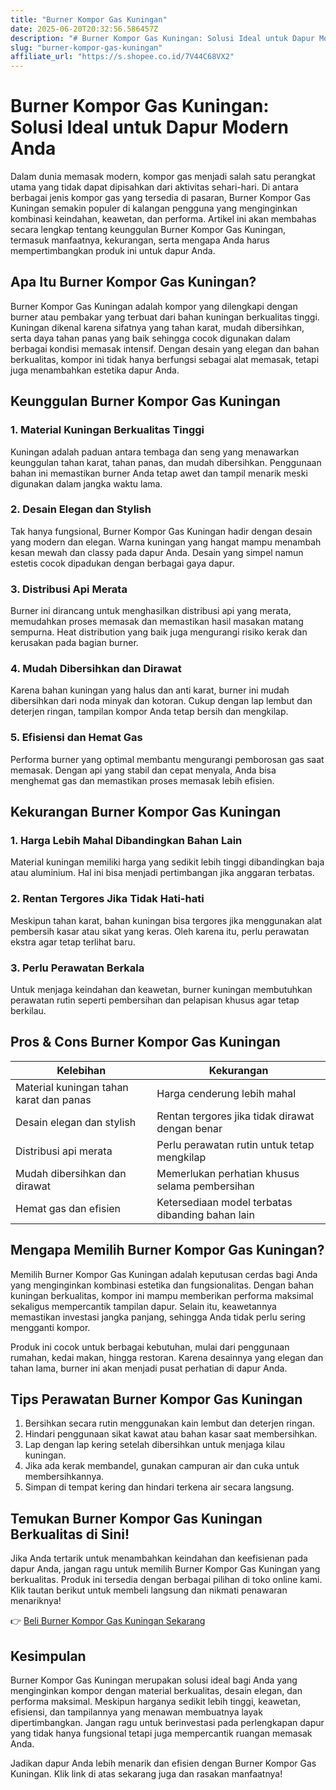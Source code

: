 ```yaml
---
title: "Burner Kompor Gas Kuningan"
date: 2025-06-20T20:32:56.586457Z
description: "# Burner Kompor Gas Kuningan: Solusi Ideal untuk Dapur Modern Anda..."
slug: "burner-kompor-gas-kuningan"
affiliate_url: "https://s.shopee.co.id/7V44C68VX2"
---
```

# Burner Kompor Gas Kuningan: Solusi Ideal untuk Dapur Modern Anda

Dalam dunia memasak modern, kompor gas menjadi salah satu perangkat utama yang tidak dapat dipisahkan dari aktivitas sehari-hari. Di antara berbagai jenis kompor gas yang tersedia di pasaran, Burner Kompor Gas Kuningan semakin populer di kalangan pengguna yang menginginkan kombinasi keindahan, keawetan, dan performa. Artikel ini akan membahas secara lengkap tentang keunggulan Burner Kompor Gas Kuningan, termasuk manfaatnya, kekurangan, serta mengapa Anda harus mempertimbangkan produk ini untuk dapur Anda.

## Apa Itu Burner Kompor Gas Kuningan?

 Burner Kompor Gas Kuningan adalah kompor yang dilengkapi dengan burner atau pembakar yang terbuat dari bahan kuningan berkualitas tinggi. Kuningan dikenal karena sifatnya yang tahan karat, mudah dibersihkan, serta daya tahan panas yang baik sehingga cocok digunakan dalam berbagai kondisi memasak intensif. Dengan desain yang elegan dan bahan berkualitas, kompor ini tidak hanya berfungsi sebagai alat memasak, tetapi juga menambahkan estetika dapur Anda.

## Keunggulan Burner Kompor Gas Kuningan

### 1. Material Kuningan Berkualitas Tinggi

Kuningan adalah paduan antara tembaga dan seng yang menawarkan keunggulan tahan karat, tahan panas, dan mudah dibersihkan. Penggunaan bahan ini memastikan burner Anda tetap awet dan tampil menarik meski digunakan dalam jangka waktu lama.

### 2. Desain Elegan dan Stylish

Tak hanya fungsional, Burner Kompor Gas Kuningan hadir dengan desain yang modern dan elegan. Warna kuningan yang hangat mampu menambah kesan mewah dan classy pada dapur Anda. Desain yang simpel namun estetis cocok dipadukan dengan berbagai gaya dapur.

### 3. Distribusi Api Merata

 Burner ini dirancang untuk menghasilkan distribusi api yang merata, memudahkan proses memasak dan memastikan hasil masakan matang sempurna. Heat distribution yang baik juga mengurangi risiko kerak dan kerusakan pada bagian burner.

### 4. Mudah Dibersihkan dan Dirawat

Karena bahan kuningan yang halus dan anti karat, burner ini mudah dibersihkan dari noda minyak dan kotoran. Cukup dengan lap lembut dan deterjen ringan, tampilan kompor Anda tetap bersih dan mengkilap.

### 5. Efisiensi dan Hemat Gas

Performa burner yang optimal membantu mengurangi pemborosan gas saat memasak. Dengan api yang stabil dan cepat menyala, Anda bisa menghemat gas dan memastikan proses memasak lebih efisien.

## Kekurangan Burner Kompor Gas Kuningan

### 1. Harga Lebih Mahal Dibandingkan Bahan Lain

Material kuningan memiliki harga yang sedikit lebih tinggi dibandingkan baja atau aluminium. Hal ini bisa menjadi pertimbangan jika anggaran terbatas.

### 2. Rentan Tergores Jika Tidak Hati-hati

Meskipun tahan karat, bahan kuningan bisa tergores jika menggunakan alat pembersih kasar atau sikat yang keras. Oleh karena itu, perlu perawatan ekstra agar tetap terlihat baru.

### 3. Perlu Perawatan Berkala

Untuk menjaga keindahan dan keawetan, burner kuningan membutuhkan perawatan rutin seperti pembersihan dan pelapisan khusus agar tetap berkilau.

## Pros & Cons Burner Kompor Gas Kuningan

| Kelebihan                                    | Kekurangan                                   |
|----------------------------------------------|----------------------------------------------|
| Material kuningan tahan karat dan panas     | Harga cenderung lebih mahal                |
| Desain elegan dan stylish                   | Rentan tergores jika tidak dirawat dengan benar |
| Distribusi api merata                       | Perlu perawatan rutin untuk tetap mengkilap |
| Mudah dibersihkan dan dirawat             | Memerlukan perhatian khusus selama pembersihan |
| Hemat gas dan efisien                     | Ketersediaan model terbatas dibanding bahan lain |

## Mengapa Memilih Burner Kompor Gas Kuningan?

Memilih Burner Kompor Gas Kuningan adalah keputusan cerdas bagi Anda yang menginginkan kombinasi estetika dan fungsionalitas. Dengan bahan kuningan berkualitas, kompor ini mampu memberikan performa maksimal sekaligus mempercantik tampilan dapur. Selain itu, keawetannya memastikan investasi jangka panjang, sehingga Anda tidak perlu sering mengganti kompor.

Produk ini cocok untuk berbagai kebutuhan, mulai dari penggunaan rumahan, kedai makan, hingga restoran. Karena desainnya yang elegan dan tahan lama, burner ini akan menjadi pusat perhatian di dapur Anda.

## Tips Perawatan Burner Kompor Gas Kuningan

1. Bersihkan secara rutin menggunakan kain lembut dan deterjen ringan.
2. Hindari penggunaan sikat kawat atau bahan kasar saat membersihkan.
3. Lap dengan lap kering setelah dibersihkan untuk menjaga kilau kuningan.
4. Jika ada kerak membandel, gunakan campuran air dan cuka untuk membersihkannya.
5. Simpan di tempat kering dan hindari terkena air secara langsung.

## Temukan Burner Kompor Gas Kuningan Berkualitas di Sini!

Jika Anda tertarik untuk menambahkan keindahan dan keefisienan pada dapur Anda, jangan ragu untuk memilih Burner Kompor Gas Kuningan yang berkualitas. Produk ini tersedia dengan berbagai pilihan di toko online kami. Klik tautan berikut untuk membeli langsung dan nikmati penawaran menariknya!

👉 [Beli Burner Kompor Gas Kuningan Sekarang](https://s.shopee.co.id/7V44C68VX2)

## Kesimpulan

Burner Kompor Gas Kuningan merupakan solusi ideal bagi Anda yang menginginkan kompor dengan material berkualitas, desain elegan, dan performa maksimal. Meskipun harganya sedikit lebih tinggi, keawetan, efisiensi, dan tampilannya yang menawan membuatnya layak dipertimbangkan. Jangan ragu untuk berinvestasi pada perlengkapan dapur yang tidak hanya fungsional tetapi juga mempercantik ruangan memasak Anda.

Jadikan dapur Anda lebih menarik dan efisien dengan Burner Kompor Gas Kuningan. Klik link di atas sekarang juga dan rasakan manfaatnya!